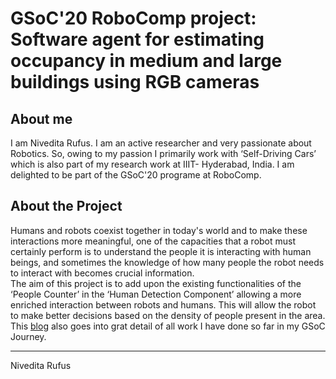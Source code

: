 # GSoC'20 RoboComp project: Software agent for estimating occupancy in medium and large buildings using RGB cameras

 
## About me

I am Nivedita Rufus. I am an active researcher and very passionate about Robotics. So, owing to my passion I primarily work with ‘Self-Driving Cars’ which is also part of my research work at IIIT- Hyderabad, India. I am delighted to be part of the GSoC'20 programe at RoboComp.

## About the Project

Humans and robots coexist together in today's world and to make these interactions more meaningful, one of the capacities that a robot must certainly perform is to understand the people it is interacting with human beings, and sometimes the knowledge of how many people the robot needs to interact with becomes crucial information.  
The aim of this project is to add upon the existing functionalities of the ‘People Counter’ in the ‘Human Detection Component’ allowing a more enriched interaction between robots and humans. This will allow the robot to make better decisions based on the density of people present in the area. This [blog](https://niveditarufus.github.io/) also goes into grat detail of all work I have done so far in my GSoC Journey.  

* * *
Nivedita Rufus
